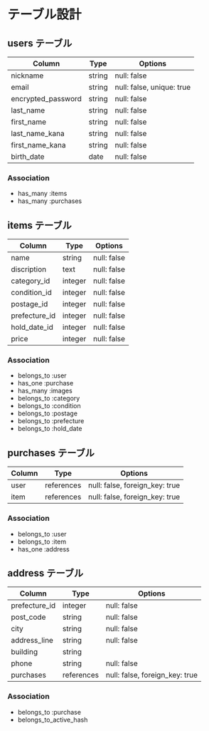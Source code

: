 # テーブル設計

## users テーブル

| Column             | Type   | Options                   |
| ------------------ | ------ | ------------------------- |
| nickname           | string | null: false               |
| email              | string | null: false, unique: true |
| encrypted_password | string | null: false               |
| last_name          | string | null: false               |
| first_name         | string | null: false               |
| last_name_kana     | string | null: false               |
| first_name_kana    | string | null: false               |
| birth_date         | date   | null: false               |

### Association

- has_many :items
- has_many :purchases

## items テーブル

| Column        | Type      | Options      |
| ------------- | --------- | ------------ |
| name          | string    | null: false  |
| discription   | text      | null: false  |
| category_id   | integer   | null: false  |
| condition_id  | integer   | null: false  |
| postage_id    | integer   | null: false  |
| prefecture_id | integer   | null: false  |
| hold_date_id  | integer   | null: false  |
| price         | integer   | null: false  |

### Association

- belongs_to :user
- has_one :purchase
- has_many :images
- belongs_to :category
- belongs_to :condition
- belongs_to :postage
- belongs_to :prefecture
- belongs_to :hold_date

## purchases テーブル

| Column  | Type       | Options                        |
| ------- | ---------- | ------------------------------ |
| user    | references | null: false, foreign_key: true |
| item    | references | null: false, foreign_key: true |

### Association

- belongs_to :user
- belongs_to :item
- has_one :address

## address テーブル

| Column        | Type       | Options                        |
| ------------- | ---------- | ------------------------------ |
| prefecture_id | integer    | null: false                    |
| post_code     | string     | null: false                    |
| city          | string     | null: false                    |
| address_line  | string     | null: false                    |
| building      | string     |                                |
| phone         | string     | null: false                    |
| purchases     | references | null: false, foreign_key: true |

### Association

- belongs_to :purchase
- belongs_to_active_hash